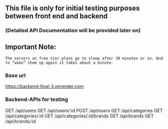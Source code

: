 ## This file is only for initial testing purposes between front end and backend
### (Detailed API Documentation will be provided later on)

## Important Note:
    The servers on free tier plans go to sleep after 30 minutes or so. And to “wake” them up again it takes about a minute.

### Base url
https://backend-final-3.onrender.com

### Backend-APIs for testing

GET     /api/users
GET     /api/users/:id
POST    /api/users
GET     /api/categories
GET     /api/categories/:id
GET     /api/categories/:id/brands
GET     /api/brands
GET     /api/brands/:id
